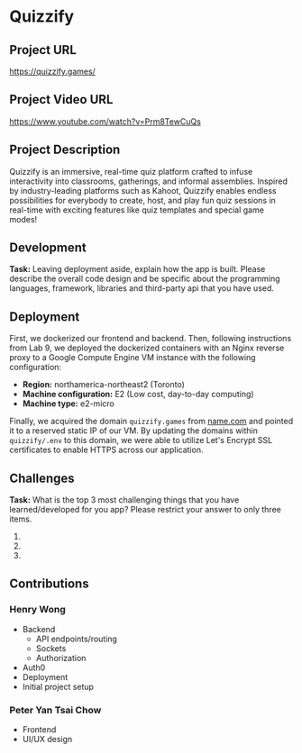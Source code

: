 # Quizzify

## Project URL
https://quizzify.games/

## Project Video URL 
https://www.youtube.com/watch?v=Prm8TewCuQs

## Project Description

Quizzify is an immersive, real-time quiz platform crafted to infuse interactivity into classrooms, gatherings, and informal assemblies. Inspired by industry-leading platforms such as Kahoot, Quizzify enables endless possibilities for everybody to create, host, and play fun quiz sessions in real-time with exciting features like quiz templates and special game modes!

## Development

**Task:** Leaving deployment aside, explain how the app is built. Please describe the overall code design and be specific about the programming languages, framework, libraries and third-party api that you have used. 

## Deployment

First, we dockerized our frontend and backend. Then, following instructions from Lab 9, we deployed the dockerized containers with an Nginx reverse proxy to a Google Compute Engine VM instance with the following configuration:
- **Region:** northamerica-northeast2 (Toronto)
- **Machine configuration:** E2 (Low cost, day-to-day computing)
- **Machine type:** e2-micro

Finally, we acquired the domain `quizzify.games` from [name.com](https://www.name.com/) and pointed it to a reserved static IP of our VM. By updating the domains within `quizzify/.env` to this domain, we were able to utilize Let's Encrypt SSL certificates to enable HTTPS across our application.

## Challenges

**Task:** What is the top 3 most challenging things that you have learned/developed for you app? Please restrict your answer to only three items. 

1.
2.
3. 

## Contributions

### Henry Wong
- Backend 
  - API endpoints/routing
  - Sockets
  - Authorization
- Auth0
- Deployment
- Initial project setup

### Peter Yan Tsai Chow
- Frontend
- UI/UX design
